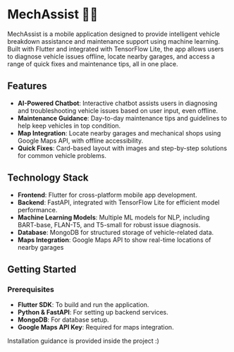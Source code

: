 # MechAssist 🚗🔧

MechAssist is a mobile application designed to provide intelligent vehicle breakdown assistance and maintenance support using machine learning. Built with Flutter and integrated with TensorFlow Lite, the app allows users to diagnose vehicle issues offline, locate nearby garages, and access a range of quick fixes and maintenance tips, all in one place.

## Features

- **AI-Powered Chatbot**: Interactive chatbot assists users in diagnosing and troubleshooting vehicle issues based on user input, even offline.
- **Maintenance Guidance**: Day-to-day maintenance tips and guidelines to help keep vehicles in top condition.
- **Map Integration**: Locate nearby garages and mechanical shops using Google Maps API, with offline accessibility.
- **Quick Fixes**: Card-based layout with images and step-by-step solutions for common vehicle problems.

## Technology Stack

- **Frontend**: Flutter for cross-platform mobile app development.
- **Backend**: FastAPI, integrated with TensorFlow Lite for efficient model performance.
- **Machine Learning Models**: Multiple ML models for NLP, including BART-base, FLAN-T5, and T5-small for robust issue diagnosis.
- **Database**: MongoDB for structured storage of vehicle-related data.
- **Maps Integration**: Google Maps API to show real-time locations of nearby garages
  
## Getting Started

### Prerequisites
- **Flutter SDK**: To build and run the application.
- **Python & FastAPI**: For setting up backend services.
- **MongoDB**: For database setup.
- **Google Maps API Key**: Required for maps integration.

Installation guidance is provided inside the project :)
